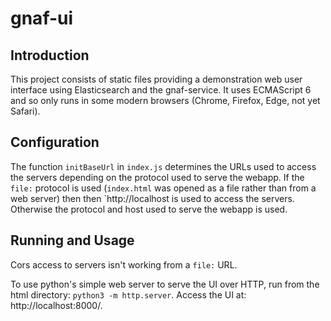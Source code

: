 # gnaf-ui

## Introduction
This project consists of static files providing a demonstration web user interface using Elasticsearch and the gnaf-service.
It uses ECMAScript 6 and so only runs in some modern browsers (Chrome, Firefox, Edge, not yet Safari).

## Configuration

The function `initBaseUrl` in `index.js` determines the URLs used to access the servers depending on the protocol used to serve the webapp.
If the `file:` protocol is used (`index.html` was opened as a file rather than from a web server) then then `http://localhost is used to access the servers.
Otherwise the protocol and host used to serve the webapp is used.

## Running and Usage

Cors access to servers isn't working from a `file:` URL.

To use python's simple web server to serve the UI over HTTP, run from the html directory: `python3 -m http.server`. Access the UI at: http://localhost:8000/.
